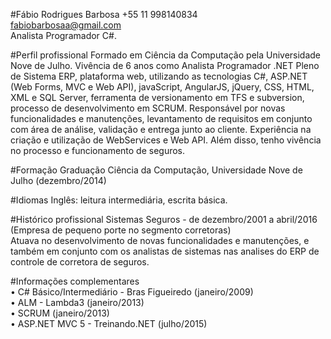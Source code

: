 #Fábio Rodrigues Barbosa
+55 11 998140834<br>
fabiobarbosaa@gmail.com<br>
Analista Programador C#.<br>

#Perfil profissional
Formado em Ciência da Computação pela Universidade Nove de Julho. Vivência de 6 anos como Analista Programador .NET Pleno de Sistema ERP, plataforma web, utilizando as tecnologias C#, ASP.NET (Web Forms, MVC e Web API), javaScript, AngularJS, jQuery, CSS, HTML, XML e SQL Server, ferramenta de versionamento em TFS e subversion, processo de desenvolvimento em SCRUM. Responsável por novas funcionalidades e manutenções, levantamento de requisitos em conjunto com área de análise, validação e entrega junto ao cliente. Experiência na criação e utilização de WebServices e Web API. Além disso, tenho vivência no processo e funcionamento de seguros.

#Formação
Graduação Ciência da Computação, Universidade Nove de Julho (dezembro/2014)
 	 	 	 	 
#Idiomas
Inglês: leitura intermediária, escrita básica.
 	 	 	 	 
#Histórico profissional
Sistemas Seguros - de dezembro/2001 a abril/2016 (Empresa de pequeno porte no segmento corretoras)<br>
Atuava no desenvolvimento de novas funcionalidades e manutenções, e também em conjunto com os analistas de sistemas nas analises do ERP de controle de corretora de seguros.
 	 	 	 	 
#Informações complementares
<br>• C# Básico/Intermediário - Bras Figueiredo (janeiro/2009)
<br>• ALM - Lambda3 (janeiro/2013)
<br>• SCRUM (janeiro/2013)
<br>• ASP.NET MVC 5 - Treinando.NET (julho/2015)
